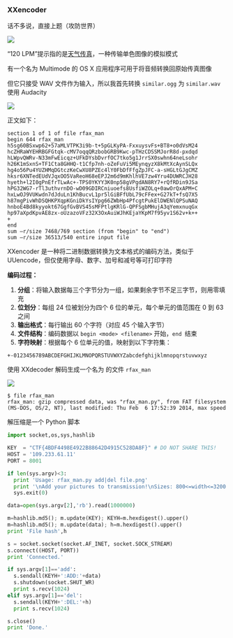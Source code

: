 ### XXencoder

话不多说，直接上题（攻防世界）

![](https://pic1.imgdb.cn/item/67eb99090ba3d5a1d7e90136.png)

“120 LPM”提示指的是[天气传真](http://en.wikipedia.org/wiki/Radiofax)，一种传输单色图像的模拟模式

有一个名为 Multimode 的 OS X 应用程序可用于将音频转换回原始传真图像

但它只接受 WAV 文件作为输入，所以我首先转换 `similar.ogg` 为 `similar.wav` 使用 Audacity

![](https://pic1.imgdb.cn/item/67eb99e50ba3d5a1d7e90187.png)

正文如下：

```
section 1 of 1 of file rfax_man
begin 644 rfax_man
h5sg60BSxwp62+57aMLVTPK3i9b-t+5pGLKyPA-FxxuysvFs+BT8+o0dVsM24
hcZHRaWYEHRBGFGtqk-cMV7oqqQRzbobGRB9Kwc-pTHzCDSSMJorR8d-pxdqd
hLWpvQWRv-N33mFwEicqz+UFkDYsbDvrfOC7tko5g1JrrSX0swhn64neLsohr
h26K1mSxnS+TF1Cta8GHHQ-t1Cfp7nh-oZeFuVi5MEynqyzX8kMtXcAynSLQx
hg4o56Pu4YUZHMqDGtczKeCwXU8PZEc4lY0FbDfFfgZpJFC-a-sHGLtGJgCMZ
hksr6XNTedEUdVJqxOO5VaReoH68eEPJ2m6d9mKhlhVE7zw4Yru4DUWRCJH28
hyeth+l2I0gPnEfrTLwAc+-TPS0YKYY3K0np58gVPgdAN8RY7+rQfRDin9JSa
hPG32WG7-rTl3uthvrnDO-wD09GDIRCniuoefs8UsfiWZOLq+0awOrQxAPM+C
hxLwOJ9VUKwdn7dJduLn1KhBucvL1pr5lGiBFfUbL79cFFex+G27kT+fsQ7X5
h87mgPivWhDSQHKPXqpKGniDkYsIYpg66ZWbHp4PfcgtPukElDWENlQPSuNAQ
hnboE4Bd8kyyokt67GgfGvBVS45sMFPtlgKRlG-QPFSgbMHujA3qYemxnuqGx
hp97aXpdKpvAE8zx-oUzazoVFz32X3OxAuiWJhKEjaYKpM7f95yv1S62v+k++
+
end
sum —r/size 7468/769 section (from "begin" to "end")
sum —r/size 36513/540 entire input file
```

XXencoder 是一种将二进制数据转换为文本格式的编码方法，类似于UUencode，但仅使用字母、数字、加号和减号等可打印字符

**编码过程：**

1. **分组**：将输入数据每三个字节分为一组，如果剩余字节不足三字节，则用零填充
2. **位划分**：每组 24 位被划分为四个 6 位的单元，每个单元的值范围在 0 到 63 之间
3. **输出格式**：每行输出 60 个字符（对应 45 个输入字节）
4. **文件结构**：编码数据以 `begin <mode> <filename>` 开始，`end `结束
5. **字符映射**：根据每个 6 位单元的值，映射到以下字符集：

```
+-0123456789ABCDEFGHIJKLMNOPQRSTUVWXYZabcdefghijklmnopqrstuvwxyz
```

使用 XXdecoder 解码生成一个名为 的文件 `rfax_man`

![](https://pic1.imgdb.cn/item/67eb9e0f0ba3d5a1d7e90513.png)

```shell
$ file rfax_man
rfax_man: gzip compressed data, was "rfax_man.py", from FAT filesystem (MS-DOS, OS/2, NT), last modified: Thu Feb  6 17:52:39 2014, max speed
```

解压缩是一个 Python 脚本

```python
import socket,os,sys,hashlib

KEY  = "CTF{4BDF4498E4922B88642D4915C528DA8F}" # DO NOT SHARE THIS!
HOST = '109.233.61.11'
PORT = 8001

if len(sys.argv)<3:
  print 'Usage: rfax_man.py add|del file.png'
  print '\nAdd your pictures to transmission!\nSizes: 800<=width<=3200 and height/width <= 2.0.\nUse contrast grayscale pictures.'
  sys.exit(0)

data=open(sys.argv[2],'rb').read(1000000)

m=hashlib.md5(); m.update(KEY); KEYH=m.hexdigest().upper()
m=hashlib.md5(); m.update(data); h=m.hexdigest().upper()
print 'File hash',h

s = socket.socket(socket.AF_INET, socket.SOCK_STREAM)
s.connect((HOST, PORT))
print 'Connected.'

if sys.argv[1]=='add':
  s.sendall(KEYH+':ADD:'+data)
  s.shutdown(socket.SHUT_WR)
  print s.recv(1024)
elif sys.argv[1]=='del':
  s.sendall(KEYH+':DEL:'+h)
  print s.recv(1024)

s.close()
print 'Done.'
```

